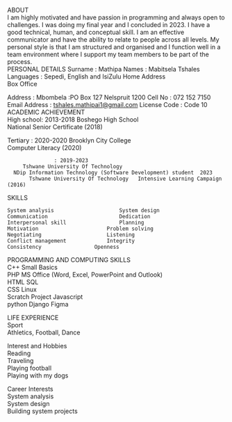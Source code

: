 

ABOUT  
I am highly motivated and have passion in programming and always open to challenges. I was doing my final year and I concluded in 2023. I have a good technical, human, and conceptual skill.  I am an effective communicator and have the ability to relate to people across all levels. My personal style is that I am structured and organised and I function well in a team environment where I support my team members to be part of the process.  
PERSONAL DETAILS 
Surname 	 	: Mathipa 
Names  	 	: Mabitsela Tshales  
Languages 	 	: Sepedi, English and IsiZulu 
Home Address  
Box Office


Address	: Mbombela
:PO Box 127
 Nelspruit
 1200
Cell No 	 	: 072 152 7150 
Email Address  	: tshales.mathipai1@gmail.com
License Code  	: Code 10 
ACADEMIC ACHIEVEMENT  
High school: 2013-2018 
       Boshego High School   
          National Senior Certificate (2018)              
 
Tertiary      : 2020-2020 
         Brooklyn City College   
         Computer Literacy (2020)  
    
                   : 2019-2023 
         Tshwane University Of Technology   
      NDip Information Technology (Software Development) student  2023  
 	       Tshwane University Of Technology   Intensive Learning Campaign (2016)  
 
 SKILLS 
 
 
 	System analysis       	  	  	  	System design                                                                    
  	Communication           	  	  	Dedication                                                                          
  	Interpersonal skill  	  	  	  	Planning  	  	  	  
  	Motivation  	  	  	  	  	Problem solving   	  	  
  	Negotiating        	  	  	  	Listening  	  	  	  
  	Conflict management   	  	  	Integrity  	  	  	  
  	Consistency    	  	  	  	Openness                                                             
PROGRAMMING AND COMPUTING SKILLS  
 	C++  	  	  	  	Small Basics  
 	PHP  	  	  	  	MS Office (Word, Excel, PowerPoint and Outlook)    
 	HTML  	  	  	SQL  
 	CSS 	  	  	  	Linux  
 	Scratch Project  		           Javascript  
    python
    Django
    Figma


LIFE EXPERIENCE  
Sport  
 	  	Athletics, Football, Dance  
  
Interest and Hobbies  
 	  	Reading  
 	  	Traveling  
 	  	Playing football  
 	  	Playing with my dogs  
  	  
Career Interests  
 	  	System analysis  
 	  	System design   
 	  	Building system projects  
